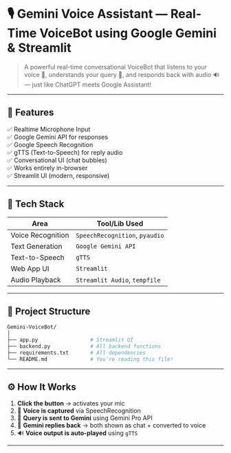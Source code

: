 # 🎙️ Gemini Voice Assistant — Real-Time VoiceBot using Google Gemini & Streamlit

> A powerful real-time conversational VoiceBot that listens to your voice 🎤, understands your query 🤖, and responds back with audio 🔊 — just like ChatGPT meets Google Assistant!

---


## 📌 Features

✅ Realtime Microphone Input  
✅ Google Gemini API for responses  
✅ Google Speech Recognition  
✅ gTTS (Text-to-Speech) for reply audio  
✅ Conversational UI (chat bubbles)  
✅ Works entirely in-browser  
✅ Streamlit UI (modern, responsive)

---

## 🧠 Tech Stack

| Area                | Tool/Lib Used           |
|---------------------|-------------------------|
| Voice Recognition   | `SpeechRecognition`, `pyaudio`  
| Text Generation     | `Google Gemini API`  
| Text-to-Speech      | `gTTS`  
| Web App UI          | `Streamlit`  
| Audio Playback      | `Streamlit Audio`, `tempfile`  

---

## 📂 Project Structure

```bash
Gemini-VoiceBot/
│
├── app.py                 # Streamlit UI
├── backend.py             # All backend functions
├── requirements.txt       # All dependencies
└── README.md              # You’re reading this file!

```

---

## ⚙️ How It Works

1. **Click the button** → activates your mic  
2. 🎤 **Voice is captured** via SpeechRecognition  
3. 🤖 **Query is sent to Gemini** using Gemini Pro API  
4. 💬 **Gemini replies back** → both shown as chat + converted to voice  
5. 🔊 **Voice output is auto-played** using `gTTS`

---





